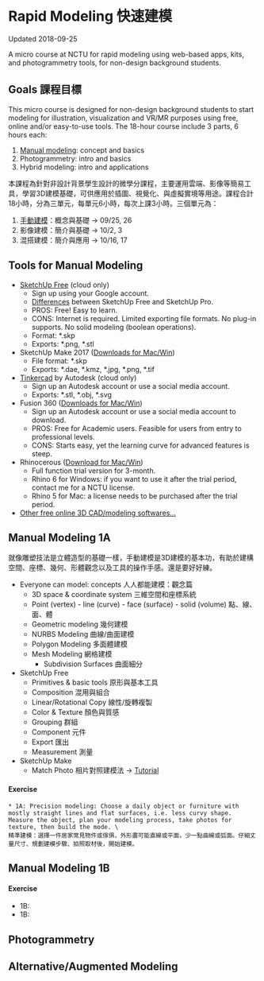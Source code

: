 # Rapid Modeling 快速建模
Updated 2018-09-25

A micro course at NCTU for rapid modeling using web-based apps, kits, and photogrammetry tools, for non-design background students.

## Goals 課程目標

This micro course is designed for non-design background students to start modeling for illustration, visualization and VR/MR purposes using free, online and/or easy-to-use tools. The 18-hour course include 3 parts, 6 hours each:

1. [Manual modeling](#manual-modeling): concept and basics
2. Photogrammetry: intro and basics
3. Hybrid modeling: intro and applications

本課程為針對非設計背景學生設計的微學分課程，主要運用雲端、影像等簡易工具，學習3D建模基礎，可供應用於插圖、視覺化、與虛擬實境等用途。課程合計18小時，分為三單元，每單元6小時，每次上課3小時。三個單元為：

1. [手動建模](#manual-modeling)：概念與基礎 &rarr; 09/25, 26
2. 影像建模：簡介與基礎 &rarr; 10/2, 3
3. 混搭建模：簡介與應用 &rarr; 10/16, 17

## Tools for Manual Modeling

* [SketchUp Free](https://app.sketchup.com) (cloud only)
  * Sign up using your Google account.
  * [Differences](https://help.sketchup.com/en/sketchup/sketchup) between SketchUp Free and SketchUp Pro.
  * PROS: Free! Easy to learn.
  * CONS: Internet is required. Limited exporting file formats. No plug-in supports. No solid modeling (boolean operations).
  * Format: \*.skp
  * Exports: \*.png, \*.stl 
* SketchUp Make 2017 ([Downloads for Mac/Win](https://www.sketchup.com/download/all))
  * File format: \*.skp
  * Exports: \*.dae, \*.kmz, \*.jpg, \*.png, \*.tif
* [Tinkercad](https://www.tinkercad.com/) by Autodesk (cloud only)
  * Sign up an Autodesk account or use a social media account.
  * Exports: \*.stl, \*.obj, \*.svg
* Fusion 360 ([Downloads for Mac/Win](https://www.autodesk.com/education/free-software/featured))
  * Sign up an Autodesk account or use a social media account to download.
  * PROS: Free for Academic users. Feasible for users from entry to professional levels.
  * CONS: Starts easy, yet the learning curve for advanced features is steep.
* Rhinocerous ([Download for Mac/Win](https://www.rhino3d.com/tw/download))
  * Full function trial version for 3-month.
  * Rhino 6 for Windows: if you want to use it after the trial period, contact me for a NCTU license.
  * Rhino 5 for Mac: a license needs to be purchased after the trial period.
* [Other free online 3D CAD/modeling softwares...](https://all3dp.com/1/best-free-online-cad-software/)

## Manual Modeling 1A

就像雕塑技法是立體造型的基礎一樣，手動建模是3D建模的基本功，有助於建構空間、座標、幾何、形體觀念以及工具的操作手感。還是要好好練。

* Everyone can model: concepts 人人都能建模：觀念篇
  * 3D space & coordinate system 三維空間和座標系統
  * Point (vertex) - line (curve) - face (surface) - solid (volume) 點、線、面、體
  * Geometric modeling 幾何建模
  * NURBS Modeling 曲線/曲面建模
  * Polygon Modeling 多面體建模
  * Mesh Modeling 網格建模
    * Subdivision Surfaces 曲面細分
* SketchUp Free
  * Primitives & basic tools 原形與基本工具
  * Composition 混用與組合
  * Linear/Rotational Copy 線性/旋轉複製
  * Color & Texture 顏色與質感
  * Grouping 群組
  * Component 元件
  * Export 匯出
  * Measurement 測量
* SketchUp Make
  * Match Photo 相片對照建模法 &rarr; [Tutorial](https://help.sketchup.com/en/sketchup/matching-photo-model-or-model-photo)
  
#### Exercise
```
* 1A: Precision modeling: Choose a daily object or furniture with mostly straight lines and flat surfaces, i.e. less curvy shape. Measure the object, plan your modeling process, take photos for texture, then build the mode. \
精準建模：選擇一件居家常見物件或傢俱，外形盡可能直線或平面，少一點曲線或弧面。仔細丈量尺寸、規劃建模步驟、拍照取材後，開始建模。
```

## Manual Modeling 1B



#### Exercise
* 1B:
* 1B:

## Photogrammetry

## Alternative/Augmented Modeling
